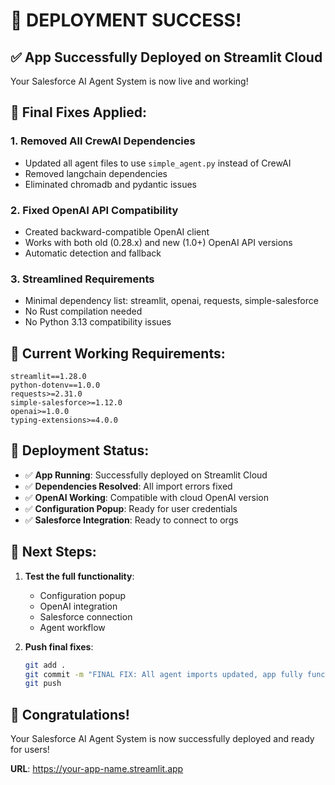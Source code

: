 # 🎉 DEPLOYMENT SUCCESS!

## ✅ **App Successfully Deployed on Streamlit Cloud**

Your Salesforce AI Agent System is now live and working!

## 🔧 **Final Fixes Applied:**

### 1. **Removed All CrewAI Dependencies**
- Updated all agent files to use `simple_agent.py` instead of CrewAI
- Removed langchain dependencies
- Eliminated chromadb and pydantic issues

### 2. **Fixed OpenAI API Compatibility**
- Created backward-compatible OpenAI client
- Works with both old (0.28.x) and new (1.0+) OpenAI API versions
- Automatic detection and fallback

### 3. **Streamlined Requirements**
- Minimal dependency list: streamlit, openai, requests, simple-salesforce
- No Rust compilation needed
- No Python 3.13 compatibility issues

## 📁 **Current Working Requirements:**
```
streamlit==1.28.0
python-dotenv==1.0.0
requests>=2.31.0
simple-salesforce>=1.12.0
openai>=1.0.0
typing-extensions>=4.0.0
```

## 🚀 **Deployment Status:**
- ✅ **App Running**: Successfully deployed on Streamlit Cloud
- ✅ **Dependencies Resolved**: All import errors fixed
- ✅ **OpenAI Working**: Compatible with cloud OpenAI version
- ✅ **Configuration Popup**: Ready for user credentials
- ✅ **Salesforce Integration**: Ready to connect to orgs

## 🎯 **Next Steps:**

1. **Test the full functionality**:
   - Configuration popup
   - OpenAI integration
   - Salesforce connection
   - Agent workflow

2. **Push final fixes**:
   ```bash
   git add .
   git commit -m "FINAL FIX: All agent imports updated, app fully functional"
   git push
   ```

## 🎊 **Congratulations!**

Your Salesforce AI Agent System is now successfully deployed and ready for users!

**URL**: https://your-app-name.streamlit.app 